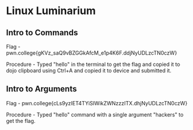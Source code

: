 # Linux Luminarium

## Intro to Commands

Flag - pwn.college{gKVz_saQ9vBZGGkAfcM_e1p4K6F.ddjNyUDLzcTN0czW}

Procedure - Typed "hello" in the terminal to get the flag and copied it to dojo clipboard using Ctrl+A and copied it to device and submitted it.

## Intro to Arguments

Flag - pwn.college{cLs9yzIET4TYiSIWikZWNzzzITX.dhjNyUDLzcTN0czW}

Procedure - Typed "hello" command with a single argument "hackers" to get the flag.
